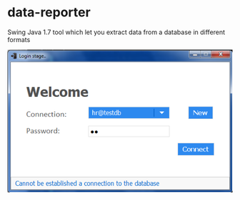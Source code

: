 # data-reporter
Swing Java 1.7 tool which let you extract data from a database in different formats

<p align="center">
  <img src="swing.PNG" width="600"/>
</p>

